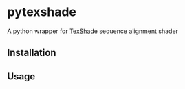 # pytexshade
A python wrapper for [TexShade](https://ctan.org/pkg/texshade?lang=en) sequence alignment shader

## Installation


## Usage
